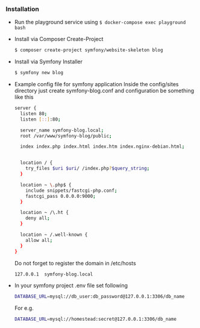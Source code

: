 ### Installation
- Run the playground service using ```$ docker-compose exec playground bash```
 
- Install via Composer Create-Project

  ```bash
  $ composer create-project symfony/website-skeleton blog
  ```
  
- Install via Symfony Installer

  ```bash
  $ symfony new blog
  ```  
  
- Example config file for symfony application
  Inside the config/sites directory just create symfony-blog.conf and configuration be something like this
  
  ```bash
  server {
    listen 80;
    listen [::]:80;
  
    server_name symfony-blog.local;
    root /var/www/symfony-blog/public;
  
    index index.php index.html index.htm index.nginx-debian.html;
  
  
    location / {
      try_files $uri $uri/ /index.php?$query_string;
    }
  
    location ~ \.php$ {
      include snippets/fastcgi-php.conf;
      fastcgi_pass 0.0.0.0:9000;
    }
  
    location ~ /\.ht {
      deny all;
    }
  
    location ~ /.well-known {
      allow all;
    }
  }
  ```
  Do not forget to register the domain in /etc/hosts
  ```bash
  127.0.0.1  symfony-blog.local
  ```
 - In your symfony project .env file set following 
   ```bash
   DATABASE_URL=mysql://db_user:db_password@127.0.0.1:3306/db_name
   ```   
   For e.g.

   ```bash
   DATABASE_URL=mysql://homestead:secret@127.0.0.1:3306/db_name
   ```